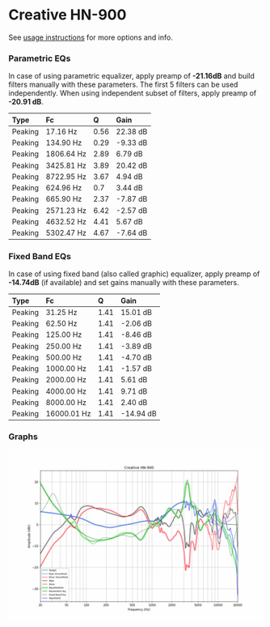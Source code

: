 # Creative HN-900
See [usage instructions](https://github.com/jaakkopasanen/AutoEq#usage) for more options and info.

### Parametric EQs
In case of using parametric equalizer, apply preamp of **-21.16dB** and build filters manually
with these parameters. The first 5 filters can be used independently.
When using independent subset of filters, apply preamp of **-20.91 dB**.

| Type    | Fc         |    Q | Gain     |
|:--------|:-----------|:-----|:---------|
| Peaking | 17.16 Hz   | 0.56 | 22.38 dB |
| Peaking | 134.90 Hz  | 0.29 | -9.33 dB |
| Peaking | 1806.64 Hz | 2.89 | 6.79 dB  |
| Peaking | 3425.81 Hz | 3.89 | 20.42 dB |
| Peaking | 8722.95 Hz | 3.67 | 4.94 dB  |
| Peaking | 624.96 Hz  | 0.7  | 3.44 dB  |
| Peaking | 665.90 Hz  | 2.37 | -7.87 dB |
| Peaking | 2571.23 Hz | 6.42 | -2.57 dB |
| Peaking | 4632.52 Hz | 4.41 | 5.67 dB  |
| Peaking | 5302.47 Hz | 4.67 | -7.64 dB |

### Fixed Band EQs
In case of using fixed band (also called graphic) equalizer, apply preamp of **-14.74dB**
(if available) and set gains manually with these parameters.

| Type    | Fc          |    Q | Gain      |
|:--------|:------------|:-----|:----------|
| Peaking | 31.25 Hz    | 1.41 | 15.01 dB  |
| Peaking | 62.50 Hz    | 1.41 | -2.06 dB  |
| Peaking | 125.00 Hz   | 1.41 | -8.46 dB  |
| Peaking | 250.00 Hz   | 1.41 | -3.89 dB  |
| Peaking | 500.00 Hz   | 1.41 | -4.70 dB  |
| Peaking | 1000.00 Hz  | 1.41 | -1.57 dB  |
| Peaking | 2000.00 Hz  | 1.41 | 5.61 dB   |
| Peaking | 4000.00 Hz  | 1.41 | 9.71 dB   |
| Peaking | 8000.00 Hz  | 1.41 | 2.40 dB   |
| Peaking | 16000.01 Hz | 1.41 | -14.94 dB |

### Graphs
![](./Creative%20HN-900.png)
